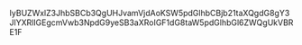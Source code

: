 IyBUZWxlZ3JhbSBCb3QgUHJvamVjdAoKSW5pdGlhbCBjb21taXQgdG8gY3JlYXRlIGEgcmVwb3NpdG9yeSB3aXRoIGF1dG8taW5pdGlhbGl6ZWQgUkVBRE1F